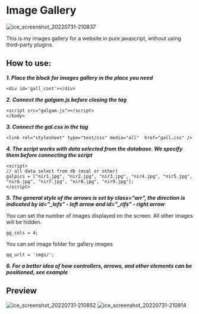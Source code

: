 # Image Gallery
![ice_screenshot_20220731-210837](https://user-images.githubusercontent.com/22084187/182040252-72cc1bfe-2a28-4509-9689-7b5814333e0f.png)

This is my images gallery for a website in pure javascript, without using third-party plugins.

## How to use:

***1. Place the block for images gallery in the place you need***
```
<div id='gall_cont'></div>
```

***2. Connect the galgam.js before closing the tag <body>***
```
<script src="galgam.js"></script>
</body>
```

***3. Connect the gal.css in the tag <head>***
```
<link rel="stylesheet" type="text/css" media="all"  href="gall.css" />
```

***4. The script works with data selected from the database. We specify them before connecting the script***

```
<script>
// all data select from db (msql or other)
galpics = ["nir1.jpg", "nir2.jpg", "nir3.jpg", "nir4.jpg", "nir5.jpg", "nir6.jpg", "nir7.jpg", "nir8.jpg", "nir9.jpg"];
</script>
```

***5. The general style of the arrows is set by class="arr", the direction is indicated by id="_lefs" - left arrow and id="_rifs" - right arrow***

You can set the number of images displayed on the screen. All other images will be hidden.
```
gg_cols = 4;
```
You can set image folder for gallery images
```
qq_urlt = 'imgs/';
```

***6. For a better idea of how controllers, arrows, and other elements can be positioned, see example***


## Preview
![ice_screenshot_20220731-210852](https://user-images.githubusercontent.com/22084187/182040285-7ddca4fa-1d3a-413f-bce7-79526463fb94.png)
![ice_screenshot_20220731-210914](https://user-images.githubusercontent.com/22084187/182040291-fd004db4-91d1-40c4-b9db-9797564494af.png)


